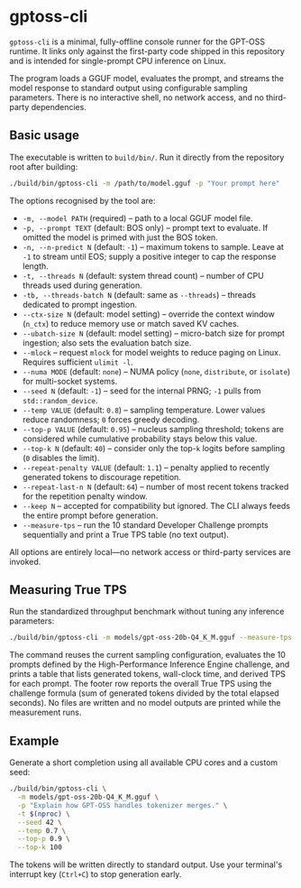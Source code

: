 # gptoss-cli

`gptoss-cli` is a minimal, fully-offline console runner for the GPT-OSS
runtime.  It links only against the first-party code shipped in this
repository and is intended for single-prompt CPU inference on Linux.

The program loads a GGUF model, evaluates the prompt, and streams the
model response to standard output using configurable sampling
parameters.  There is no interactive shell, no network access, and no
third-party dependencies.

## Basic usage

The executable is written to `build/bin/`. Run it directly from the
repository root after building:

```bash
./build/bin/gptoss-cli -m /path/to/model.gguf -p "Your prompt here"
```

The options recognised by the tool are:

- `-m, --model PATH` (required) – path to a local GGUF model file.
- `-p, --prompt TEXT` (default: BOS only) – prompt text to evaluate. If omitted the model is primed with just the BOS token.
- `-n, --n-predict N` (default: `-1`) – maximum tokens to sample. Leave at `-1` to stream until EOS; supply a positive integer to cap the response length.
- `-t, --threads N` (default: system thread count) – number of CPU threads used during generation.
- `-tb, --threads-batch N` (default: same as `--threads`) – threads dedicated to prompt ingestion.
- `--ctx-size N` (default: model setting) – override the context window (`n_ctx`) to reduce memory use or match saved KV caches.
- `--ubatch-size N` (default: model setting) – micro-batch size for prompt ingestion; also sets the evaluation batch size.
- `--mlock` – request `mlock` for model weights to reduce paging on Linux. Requires sufficient `ulimit -l`.
- `--numa MODE` (default: `none`) – NUMA policy (`none`, `distribute`, or `isolate`) for multi-socket systems.
- `--seed N` (default: `-1`) – seed for the internal PRNG; `-1` pulls from `std::random_device`.
- `--temp VALUE` (default: `0.8`) – sampling temperature. Lower values reduce randomness; `0` forces greedy decoding.
- `--top-p VALUE` (default: `0.95`) – nucleus sampling threshold; tokens are considered while cumulative probability stays below this value.
- `--top-k N` (default: `40`) – consider only the top-`k` logits before sampling (`0` disables the limit).
- `--repeat-penalty VALUE` (default: `1.1`) – penalty applied to recently generated tokens to discourage repetition.
- `--repeat-last-n N` (default: `64`) – number of most recent tokens tracked for the repetition penalty window.
- `--keep N` – accepted for compatibility but ignored. The CLI always feeds the entire prompt before generation.
- `--measure-tps` – run the 10 standard Developer Challenge prompts sequentially and print a True TPS table (no text output).

All options are entirely local—no network access or third-party services
are invoked.

## Measuring True TPS

Run the standardized throughput benchmark without tuning any inference
parameters:

```bash
./build/bin/gptoss-cli -m models/gpt-oss-20b-Q4_K_M.gguf --measure-tps
```

The command reuses the current sampling configuration, evaluates the 10
prompts defined by the High-Performance Inference Engine challenge, and
prints a table that lists generated tokens, wall-clock time, and derived
TPS for each prompt. The footer row reports the overall True TPS using
the challenge formula (sum of generated tokens divided by the total
elapsed seconds). No files are written and no model outputs are printed
while the measurement runs.

## Example

Generate a short completion using all available CPU cores and a custom
seed:

```bash
./build/bin/gptoss-cli \
  -m models/gpt-oss-20b-Q4_K_M.gguf \
  -p "Explain how GPT-OSS handles tokenizer merges." \
  -t $(nproc) \
  --seed 42 \
  --temp 0.7 \
  --top-p 0.9 \
  --top-k 100
```

The tokens will be written directly to standard output.  Use your
terminal's interrupt key (`Ctrl+C`) to stop generation early.

